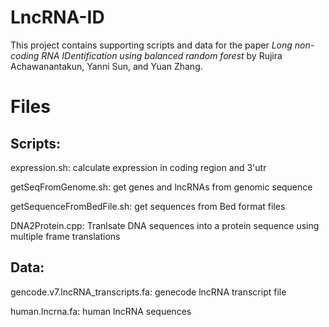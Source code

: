 LncRNA-ID
=========

This project contains supporting scripts and data for the paper *Long non-coding RNA IDentification using balanced random forest* by Rujira Achawanantakun, Yanni Sun, and Yuan Zhang.

Files
===========

Scripts:
------------------
expression.sh: calculate expression in coding region and 3'utr  

getSeqFromGenome.sh: get genes and lncRNAs from genomic sequence    

getSequenceFromBedFile.sh: get sequences from Bed format files  

DNA2Protein.cpp: Tranlsate DNA sequences into a protein sequence using multiple frame translations  

Data:
--------------------
gencode.v7.lncRNA_transcripts.fa: genecode lncRNA transcript file

human.lncrna.fa: human lncRNA sequences

